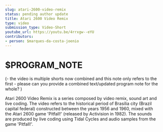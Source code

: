 ```yaml
---
slug: atari-2600-video-remix
status: pending author update
title: Atari 2600 Video Remix
type: video
submission_type: Video-Short
youtube_url: https://youtu.be/4rrxgw--eYU
contributors:
- person: $marques-da-costa-joenio
---
```


# $PROGRAM_NOTE

(- the video is multiple shorts now combined and this note only refers to the first - please can you provide a combined text/updated program note for the whole? )

Atari 2600 Video Remix is a series composed by video remix, sound art and live coding. The video refers to the historical period of Brasília city (Brazil capital federal) constructed between the years 1956 and 1960, mixed with the Atari 2600 game 'Pitfall!' (released by Activision in 1982). The sounds are produced by live coding using Tidal Cycles and audio samples from the game 'Pitfall!'.
